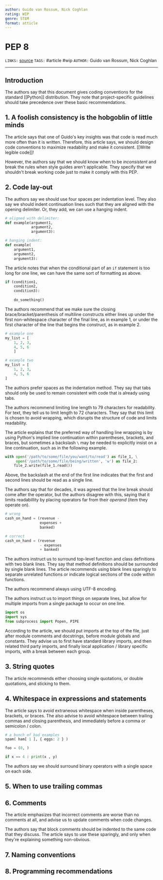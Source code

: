 ```yaml
---
author: Guido van Rossum, Nick Coghlan
rating: WIP 
genre: STEM
format: atticle
---
```

# PEP 8
`LINKS:` [source](https://www.python.org/dev/peps/pep-0008/#introduction)
`TAGS:` #article #wip 
`AUTHOR:` Guido van Rossum, Nick Coghlan

---
## Introduction
The authors say that this document gives coding conventions for the standard [[Python]] distribution. They note that project-specific guidelines should take precedence over these basic recommendations.

## 1. A foolish consistency is the hobgoblin of little minds
The article says that one of Guido's key insights was that code is read much more often than it is written. Therefore, this article says, we should design code conventions to maximize readability and make it consistent. [[Write legible code]]! 

However, the authors say that we should know when to be *inconsistent* and break the rules when style guides aren't applicable. They specify that we shouldn't break working code just to make it comply with this PEP. 

## 2. Code lay-out
The authors say we should use four spaces per indentation level. They also say we should indent continuation lines such that they are aligned with the opening delimiter. Or, they add, we can use a hanging indent.

```python
# aligned with delimiter:
def example(argument1,
		    argument2,
		    argument3):

# hanging indent:
def example(
	argument1,
	argument2,
	argument3):
```

The article notes that when the conditional part of an `if` statement is too long for one line, we can have the same sort of formatting as above.

```python
if (condition1, 
    condition2,
    condition3):
	
	do_something()
```

The authors recommend that we make sure the closing brace/bracket/parenthesis of multiline constructs either lines up under the first non-whitespace character of the final line, as in example 1, or under the first character of the line that begins the construct, as in example 2.

```python
# example one
my_list = [
	1, 2, 3,
	4, 5, 6
	]

# example two
my_list = [
	1, 2, 3,
	4, 5, 6
]
```

The authors prefer spaces as the indentation method. They say that tabs should only be used to remain consistent with code that is already using tabs. 

The authors recommend limiting line length to 79 characters for readability. For text, they tell us to limit length to 72 characters. They say that this limit is chosen to avoid wrapping, which disrupts the structure of code and limits readability.

The article explains that the preferred way of handling line wrapping is by using Python's implied line continuation within parentheses, brackets, and braces, but sometimes a backslash `\` may be needed to explicitly insist on a line continuation, such as in the following example. 

```python
with open('/path/to/some/file/you/want/to/read') as file_1, \
     open('/path/to/some/file/being/written', 'w') as file_2:
    file_2.write(file_1.read())
```

Above, the backslash at the end of the first line indicates that the first and second lines should be read as a single line. 

The authors say that for decades, it was agreed that the line break should come after the operator, but the authors disagree with this, saying that it limits readabillity by placing operators far from their *operand* (item they operate on). 

```python
# wrong
cash_on_hand = (revenue -
		  		expenses +
			    banked)

# correct
cash_on_hand = (revenue
		  		- expenses
			    + banked)
```

The authors instruct us to surround top-level function and class definitions with two blank lines. They say that method definitions should be surrounded by single blank lines. The article recommends using blank lines sparingly to separate unrelated functions or indicate logical sections of the code within functions. 

The authors recommend always using UTF-8 encoding. 

The authors instruct us to import things on separate lines, but allow for multiple imports from a single package to occur on one line. 

```python
import os
import sys
from subprocess import Popen, PIPE
```

According to the article, we should put imports at the top of the file, just after module comments and docstrings, before module globals and constants. They advise us to first have standard library imports, and then related third party imports, and finally local application / library specific imports, with a break between each group. 

## 3. String quotes
The article recommends either choosing single quotations, or double quotations, and sticking to them.

## 4. Whitespace in expressions and statements
The article says to avoid extraneous whitespace when inside parentheses, brackets, or braces. The also advise to avoid whitespace between trailing commas and closing parenthesis, and immediately before a comma or semicolon / colon.

```python
# a bunch of bad examples
spam( ham[ 1 ], { eggs: 2 } )

foo = (0, )

if x == 4 : print(x , y)
```

The authors say we should surround binary operators with a single space on each side. 

## 5. When to use trailing commas

## 6. Comments
The article emphasizes that incorrect comments are worse than no comments at all, and advise us to update comments when code changes. 

The authors say that block comments should be indented to the same code that they discuss. The article says to use these sparingly, and only when they're explaining something non-obvious. 

## 7. Naming conventions

## 8. Programming recommendations